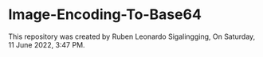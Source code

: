 # Image-Encoding-To-Base64
This repository was created by Ruben Leonardo Sigalingging, On Saturday, 11 June 2022, 3:47 PM.

